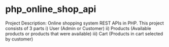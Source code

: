 # php_online_shop_api
Project Description:
Online shopping system REST APIs in PHP. 
This project consists of 3 parts 
i) User (Admin or Customer)
ii) Products (Available products or products that were available)
iii) Cart (Products in cart selected by customer)


